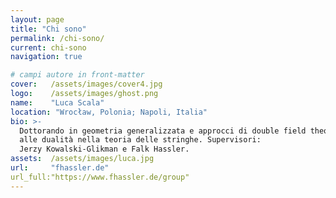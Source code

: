 ```yaml
---
layout: page
title: "Chi sono"
permalink: /chi-sono/
current: chi-sono
navigation: true

# campi autore in front-matter
cover:   /assets/images/cover4.jpg
logo:    /assets/images/ghost.png
name:    "Luca Scala"
location: "Wrocław, Polonia; Napoli, Italia"
bio: >-
  Dottorando in geometria generalizzata e approcci di double field theory
  alle dualità nella teoria delle stringhe. Supervisori:
  Jerzy Kowalski-Glikman e Falk Hassler.
assets:  /assets/images/luca.jpg
url:     "fhassler.de"
url_full:"https://www.fhassler.de/group"
---
```


<style>
/* 1) Nascondi l’header standard (non author-head) */
header.main-header:not(.author-head) {
  display: none !important;
}

/* 2) Prepara l’author‐header */
header.main-header.author-head {
  position: relative;
  height: 300px;
  background: url('{{ page.cover | relative_url }}') center/cover no-repeat;
  overflow: visible;    /* <— fondamentale per far uscire l’avatar */
  margin-bottom: 80px;  /* spazio per avatar */
}

/* 3) Avatar dentro header */
.author-avatar {
  position: absolute;
  bottom: -60px;
  left: 50%;
  transform: translateX(-50%);
  width: 120px;
  height: 120px;
  background: url('{{ page.assets | relative_url }}') center/cover no-repeat;
  border-radius: 50%;
  border: 4px solid #fff;
  box-shadow: 0 4px 12px rgba(0,0,0,0.15);
  z-index: 10;
}

/* 4) Allineamento titolo e bio */
.section-wrapper {
  max-width: 600px;
  margin: 0 auto 2rem;
  text-align: center;
}
.author-profile.inner {
  padding-top: 20px;  /* lascia respiro sotto avatar */
}
.author-title {
  margin-top: 0;
  font-size: 1.8rem;
}
.author-bio {
  margin: 1rem 0;
  color: #555;
  line-height: 1.6;
}
.author-meta {
  display: flex;
  justify-content: center;
  gap: 1.5rem;
  color: #666;
  font-size: .95rem;
}
.author-meta span,
.author-meta a {
  display: flex;
  align-items: center;
  gap: .4rem;
  text-decoration: none;
  color: inherit;
}
.auth
